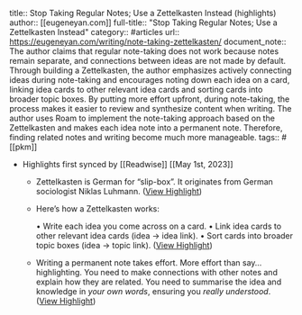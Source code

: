 title:: Stop Taking Regular Notes; Use a Zettelkasten Instead (highlights)
author:: [[eugeneyan.com]]
full-title:: "Stop Taking Regular Notes; Use a Zettelkasten Instead"
category:: #articles
url:: https://eugeneyan.com/writing/note-taking-zettelkasten/
document_note:: The author claims that regular note-taking does not work because notes remain separate, and connections between ideas are not made by default. Through building a Zettelkasten, the author emphasizes actively connecting ideas during note-taking and encourages noting down each idea on a card, linking idea cards to other relevant idea cards and sorting cards into broader topic boxes. By putting more effort upfront, during note-taking, the process makes it easier to review and synthesize content when writing. The author uses Roam to implement the note-taking approach based on the Zettelkasten and makes each idea note into a permanent note. Therefore, finding related notes and writing become much more manageable.
tags:: #[[pkm]]

- Highlights first synced by [[Readwise]] [[May 1st, 2023]]
	- Zettelkasten is German for “slip-box”. It originates from German sociologist Niklas Luhmann. ([View Highlight](https://read.readwise.io/read/01gy3z17dy4rrzbngbr69f44r8))
	- Here’s how a Zettelkasten works:
	  
	  •   Write each idea you come across on a card.
	  •   Link idea cards to other relevant idea cards (idea -> idea link).
	  •   Sort cards into broader topic boxes (idea -> topic link). ([View Highlight](https://read.readwise.io/read/01gy3z15ee0w6add4pbs3rxrnj))
	- Writing a permanent note takes effort. More effort than say… highlighting. You need to make connections with other notes and explain how they are related. You need to summarise the idea and knowledge in *your own words*, ensuring you *really understood*. ([View Highlight](https://read.readwise.io/read/01gy3z0vyznt2xecjz1gbyxaf2))